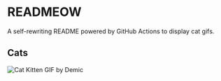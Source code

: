 # READMEOW

A self-rewriting README powered by GitHub Actions to display cat gifs.

## Cats

![Cat Kitten GIF by Demic](https://media3.giphy.com/media/3oriO0OEd9QIDdllqo/200.gif?cid=9acd02da78h4jb9yboigvu0oepni0xc9lnsj00y6eilel4d8&ep=v1_gifs_search&rid=200.gif&ct=g)
